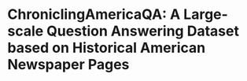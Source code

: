 # ChroniclingAmericaQA: A Large-scale Question Answering Dataset based on Historical American Newspaper Pages
